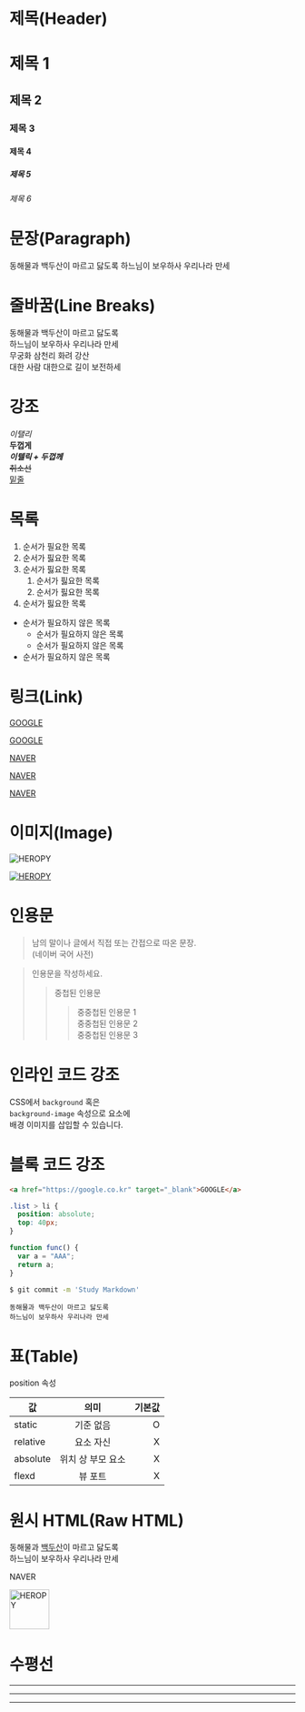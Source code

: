 # 제목(Header)

# 제목 1

## 제목 2

### 제목 3

#### 제목 4

##### 제목 5

###### 제목 6

# 문장(Paragraph)

동해물과 백두산이 마르고 닳도록
하느님이 보우하사 우리나라 만세

# 줄바꿈(Line Breaks)

동해물과 백두산이 마르고 닳도록  
하느님이 보우하사 우리나라 만세  
무궁화 삼천리 화려 강산<br/>
대한 사람 대한으로 길이 보전하세

# 강조

_이탤리_  
**두껍게**  
**_이텔릭 + 두껍께_**  
~~취소선~~  
<u>밑줄</u>

# 목록

1. 순서가 필요한 목록
1. 순서가 핋요한 목록
1. 순서가 핋요한 목록
   1. 순서가 핋요한 목록
   1. 순서가 핋요한 목록
1. 순서가 핋요한 목록

- 순서가 필요하지 않은 목록
  - 순서가 필요하지 않은 목록
  - 순서가 필요하지 않은 목록
- 순서가 필요하지 않은 목록

# 링크(Link)

<a href="https://google.com">GOOGLE</a>

[GOOGLE](https://google.com)

<a href="https://naver.com" title="NAVER로 이동">NAVER</a>

[NAVER](https://naver.com "NAVER로 이동")

<a href="https://naver.com" title="NAVER로 이동" target="_blank">NAVER</a>

# 이미지(Image)

![HEROPY](https://heropy.blog/css/images/logo.png)

[![HEROPY](https://heropy.blog/css/images/logo.png)](https://heropy.blog/)

# 인용문

> 남의 말이나 글에서 직접 또는 간접으로 따온 문장.  
> (네이버 국어 사전)

> 인용문을 작성하세요.
>
> > 중첩된 인용문
> >
> > > 중중첩된 인용문 1  
> > > 중중첩된 인용문 2  
> > > 중중첩된 인용문 3

# 인라인 코드 강조

CSS에서 `background` 혹은  
`background-image` 속성으로 요소에  
배경 이미지를 삽입할 수 있습니다.

# 블록 코드 강조

```html
<a href="https://google.co.kr" target="_blank">GOOGLE</a>
```

```css
.list > li {
  position: absolute;
  top: 40px;
}
```

```javascript
function func() {
  var a = "AAA";
  return a;
}
```

```bash
$ git commit -m 'Study Markdown'
```

```plaintext
동해물과 백두산이 마르고 닳도록
하느님이 보우하사 우리나라 만세
```

# 표(Table)

position 속성

| 값       |       의미        | 기본값 |
| -------- | :---------------: | -----: |
| static   |     기준 없음     |      O |
| relative |     요소 자신     |      X |
| absolute | 위치 상 부모 요소 |      X |
| flexd    |      뷰 포트      |      X |

# 원시 HTML(Raw HTML)

동해물과 <span style="text-decoration: underline;">백두산</span>이 마르고 닳도록<br/>
하느님이 보우하사 우리나라 만세

<a hef="https://www.naver.com" title="NAVER로 이동" target="_blank">NAVER</a>

<img width="70" src="https://heropy.blog/css/images/logo.png" alt="HEROPY" />

# 수평선

---

---

---

